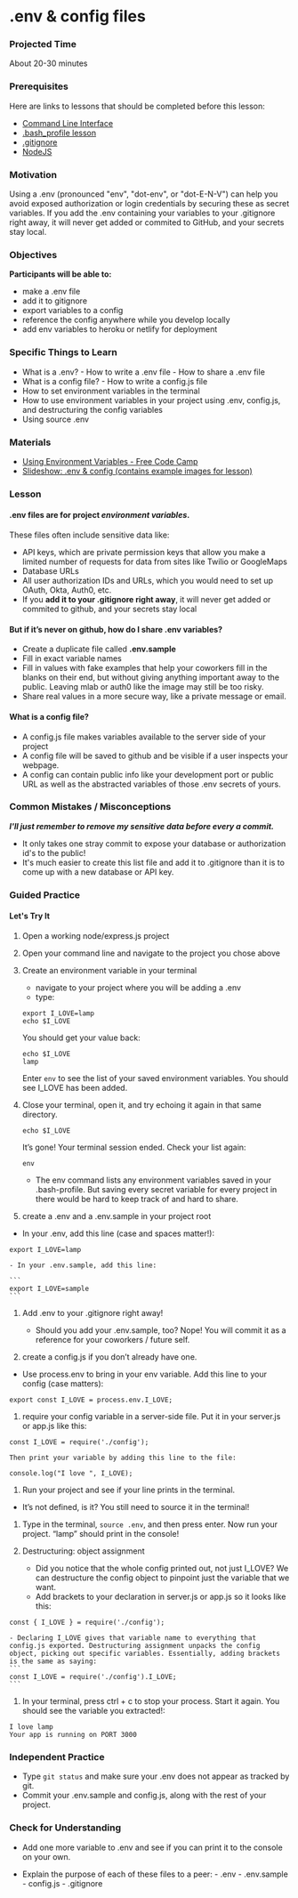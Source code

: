 # .env & config files

### Projected Time

About 20-30 minutes

### Prerequisites

Here are links to lessons that should be completed before this lesson:

- [Command Line Interface](/dev-tools/command-line-interface.md)
- [.bash_profile lesson](/dev-tools/dot-profile.md)
- [.gitignore ](/git/gitignore.md)
- [NodeJS ](/node-js)

### Motivation

Using a .env (pronounced "env", "dot-env", or "dot-E-N-V") can help you avoid exposed authorization or login credentials by securing these as secret variables. If you add the .env containing your variables to your .gitignore right away, it will never get added or commited to GitHub, and your secrets stay local.

### Objectives

**Participants will be able to:**

- make a .env file
- add it to gitignore
- export variables to a config
- reference the config anywhere while you develop locally
- add env variables to heroku or netlify for deployment

### Specific Things to Learn

- What is a .env? - How to write a .env file - How to share a .env file
- What is a config file? - How to write a config.js file
- How to set environment variables in the terminal
- How to use environment variables in your project using .env, config.js, and destructuring the config variables
- Using source .env

### Materials

- [Using Environment Variables - Free Code Camp](https://medium.freecodecamp.org/heres-how-you-can-actually-use-node-environment-variables-8fdf98f53a0a)
- [Slideshow: .env & config (contains example images for lesson) ](https://docs.google.com/presentation/d/1SZAzZBRiwmQyVnxGR8d1pfEaG265Z9mU2EFqUizqHUQ/edit#slide=id.p)

### Lesson

#### .env files are for project _environment variables_.

These files often include sensitive data like:

- API keys, which are private permission keys that allow you make a limited number of requests for data from sites like Twilio or GoogleMaps
- Database URLs
- All user authorization IDs and URLs, which you would need to set up OAuth, Okta, Auth0, etc.
- If you **add it to your .gitignore right away**, it will never get added or commited to github, and your secrets stay local

#### But if it’s never on github, how do I share .env variables?

- Create a duplicate file called **.env.sample**
- Fill in exact variable names
- Fill in values with fake examples that help your coworkers fill in the blanks on their end, but without giving anything important away to the public. Leaving mlab or auth0 like the image may still be too risky.
- Share real values in a more secure way, like a private message or email.

#### What is a config file?

- A config.js file makes variables available to the server side of your project
- A config file will be saved to github and be visible if a user inspects your webpage.
- A config can contain public info like your development port or public URL as well as the abstracted variables of those .env secrets of yours.

### Common Mistakes / Misconceptions

**_I'll just remember to remove my sensitive data before every a commit._**

- It only takes one stray commit to expose your database or authorization id's to the public!
- It's much easier to create this list file and add it to .gitignore than it is to come up with a new database or API key.

### Guided Practice

#### Let's Try It

1. Open a working node/express.js project
1. Open your command line and navigate to the project you chose above

1. Create an environment variable in your terminal

   - navigate to your project where you will be adding a .env
   - type:

   ```
   export I_LOVE=lamp
   echo $I_LOVE
   ```

   You should get your value back:

   ```
   echo $I_LOVE
   lamp
   ```

   Enter `env` to see the list of your saved environment variables. You should see I_LOVE has been added.

1. Close your terminal, open it, and try echoing it again in that same directory.

   ```
   echo $I_LOVE
   ```

   It’s gone! Your terminal session ended. Check your list again:

   ```
   env
   ```

   - The env command lists any environment variables saved in your .bash-profile. But saving every secret variable for every project in there would be hard to keep track of and hard to share.

1. create a .env and a .env.sample in your project root

- In your .env, add this line (case and spaces matter!):

```
export I_LOVE=lamp
```

    - In your .env.sample, add this line:

    ```
    export I_LOVE=sample
    ```

1. Add .env to your .gitignore right away!

   - Should you add your .env.sample, too? Nope! You will commit it as a reference for your coworkers / future self.

1. create a config.js if you don’t already have one.

- Use process.env to bring in your env variable. Add this line to your config (case matters):

```
export const I_LOVE = process.env.I_LOVE;
```

1. require your config variable in a server-side file. Put it in your server.js or app.js like this:

```
const I_LOVE = require('./config');
```

    Then print your variable by adding this line to the file:

```
console.log("I love ", I_LOVE);
```

1. Run your project and see if your line prints in the terminal.

- It’s not defined, is it? You still need to source it in the terminal!

1. Type in the terminal, `source .env`, and then press enter. Now run your project. “lamp” should print in the console!

1. Destructuring: object assignment
   - Did you notice that the whole config printed out, not just I_LOVE? We can destructure the config object to pinpoint just the variable that we want.
   - Add brackets to your declaration in server.js or app.js so it looks like this:

```
const { I_LOVE } = require('./config');
```

    - Declaring I_LOVE gives that variable name to everything that config.js exported. Destructuring assignment unpacks the config object, picking out specific variables. Essentially, adding brackets is the same as saying:
    ```
    const I_LOVE = require('./config').I_LOVE;
    ```

1. In your terminal, press ctrl + c to stop your process. Start it again. You should see the variable you extracted!:

```
I love lamp
Your app is running on PORT 3000
```

### Independent Practice

- Type `git status` and make sure your .env does not appear as tracked by git.
- Commit your .env.sample and config.js, along with the rest of your project.

### Check for Understanding

- Add one more variable to .env and see if you can print it to the console on your own.

- Explain the purpose of each of these files to a peer: - .env - .env.sample - config.js - .gitignore
